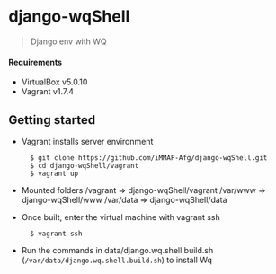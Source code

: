 # django-wqShell

> Django env with WQ

#### Requirements

- VirtualBox v5.0.10
- Vagrant v1.7.4


## Getting started

* Vagrant installs server environment

		$ git clone https://github.com/iMMAP-Afg/django-wqShell.git
		$ cd django-wqShell/vagrant
		$ vagrant up
* Mounted folders
		/vagrant => django-wqShell/vagrant
		/var/www => django-wqShell/www
    		/var/data => django-wqShell/data

* Once built, enter the virtual machine with vagrant ssh

		$ vagrant ssh

* Run the commands in data/django.wq.shell.build.sh (```/var/data/django.wq.shell.build.sh```) to install Wq
